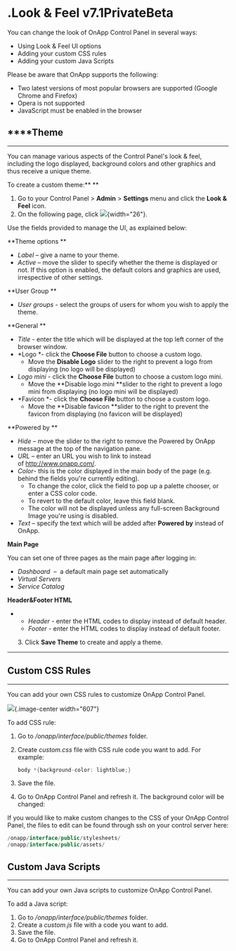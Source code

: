 # .Look & Feel v7.1PrivateBeta

You can change the look of OnApp Control Panel in several ways:

-   Using Look & Feel UI options
-   Adding your custom CSS rules
-   Adding your custom Java Scripts

Please be aware that OnApp supports the following:

-   Two latest versions of most popular browsers are supported (Google Chrome and Firefox)
-   Opera is not supported
-   JavaScript must be enabled in the browser

## ****Theme

------------------------------------------------------------------------

You can manage various aspects of the Control Panel's look & feel, including the logo displayed, background colors and other graphics and thus receive a unique theme.

To create a custom theme:**
**

1.  Go to your Control Panel &gt; **Admin** &gt; **Settings** menu and click the **Look & Feel** icon.
2.  On the following page, click ![](https://docs.onapp.com/download/thumbnails/192906343/image2022-4-19_9-15-10.png?version=1&modificationDate=1707235579123&api=v2){width="26"}.

Use the fields provided to manage the UI, as explained below:

**Theme options
**

-   *Label* – give a name to your theme.
-   *Active* – move the slider to specify whether the theme is displayed or not. If this option is enabled, the default colors and graphics are used, irrespective of other settings.

**User Group
**

-   *User groups* - select the groups of users for whom you wish to apply the theme.

**General
**

-   *Title* - enter the title which will be displayed at the top left corner of the browser window.
-   *Logo *- click the **Choose File** button to choose a custom logo.
    -   Move the **Disable Logo** slider to the right to prevent a logo from displaying (no logo will be displayed)
-   *Logo mini* - click the **Choose File** button to choose a custom logo mini.
    -   Move the **Disable logo mini **slider to the right to prevent a logo mini from displaying (no logo mini will be displayed)
-   *Favicon *- click the **Choose File** button to choose a custom logo.
    -   Move the **Disable favicon **slider to the right to prevent the favicon from displaying (no favicon will be displayed)

**Powered by
**

-   *Hide* – move the slider to the right to remove the Powered by OnApp message at the top of the navigation pane.
-   *URL* – enter an URL you wish to link to instead of <http://www.onapp.com/>.
-   *Color*- this is the color displayed in the main body of the page (e.g. behind the fields you're currently editing).
    -   To change the color, click the field to pop up a palette chooser, or enter a CSS color code.
    -   To revert to the default color, leave this field blank.
    -   The color will not be displayed unless any full-screen Background Image you're using is disabled.
-   *Text* – specify the text which will be added after **Powered by** instead of OnApp.

**Main Page**

You can set one of three pages as the main page after logging in:

-   *Dashboard*  –  a default main page set automatically
-   *Virtual Servers*
-   *Service Catalog*

**Header&Footer HTML**

-   -   *Header* - enter the HTML codes to display instead of default header.
    -   *Footer* - enter the HTML codes to display instead of default footer.

      3. Click **Save Theme** to create and apply a theme.

------------------------------------------------------------------------

## Custom CSS Rules

------------------------------------------------------------------------

You can add your own CSS rules to customize OnApp Control Panel. 

![](https://docs.onapp.com/download/attachments/192906343/h_1470647722_1866840_4108fba609.png?version=1&modificationDate=1707235579115&api=v2){.image-center width="607"}

To add CSS rule:

1.  Go to */onapp/interface/public/themes* folder.
2.  Create *custom.css* file with CSS rule code you want to add. For example:

    ``` java
    body *{background-color: lightblue;}
    ```

3.  Save the file.
4.  Go to OnApp Control Panel and refresh it. The background color will be changed:

If you would like to make custom changes to the CSS of your OnApp Control Panel, the files to edit can be found through ssh on your control server here:

``` java
/onapp/interface/public/stylesheets/
/onapp/interface/public/assets/
```

## Custom Java Scripts

------------------------------------------------------------------------

You can add your own Java scripts to customize OnApp Control Panel. 

To add a Java script:

1.  Go to */onapp/interface/public/themes* folder.
2.  Create a *custom.js* file with a code you want to add. 
3.  Save the file.
4.  Go to OnApp Control Panel and refresh it. 


